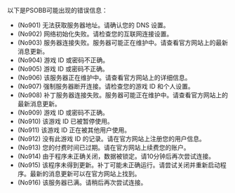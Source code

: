 以下是PSOBB可能出现的错误信息：

* (No901) 无法获取服务器地址。请确认您的 DNS 设置。
* (No902) 网络初始化失败。请检查您的互联网连接设置。
* (No903) 服务器连接失败。服务器可能正在维护中。请查看官方网站上的最新消息更新。
* (No904) 游戏 ID 或密码不正确。
* (No905) 游戏 ID 或密码不正确。
* (No906) 该服务器正在维护中。请查看官方网站上的详细信息。
* (No907) 强制服务器断开连接。请检查您的游戏 ID 和个人设置。
* (No908) 补丁服务器连接失败。服务器可能正在维护中。请查看官方网站上的最新消息更新。
* (No909) 游戏 ID 或密码不正确。
* (No910) 该游戏 ID 已被暂停使用。
* (No911) 该游戏 ID 正在被其他用户使用。
* (No912) 没有此游戏 ID 的记录。请在官方网站上注册您的用户信息。
* (No913) 您的付费时间已过期。请在官方网站上续费您的账户。
* (No914) 由于程序未正确关闭，数据被锁定。请10分钟后再次尝试连接。
* (No915) 该程序未得到更新。补丁可能未正确运行。请尝试关闭并重新启动程序。最新的消息更新可以在官方网站上找到。
* (No916) 该服务器已满。请稍后再次尝试连接。